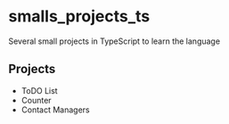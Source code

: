 # smalls_projects_ts
Several small projects in TypeScript to learn the language

## Projects

- ToDO List
- Counter
- Contact Managers
